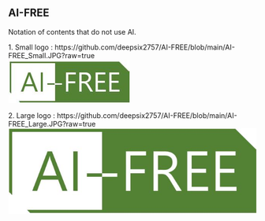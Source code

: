<H2>AI-FREE</H2>
Notation of contents that do not use AI.

<p>
1. Small logo : https://github.com/deepsix2757/AI-FREE/blob/main/AI-FREE_Small.JPG?raw=true
<br>
<img src='https://github.com/deepsix2757/AI-FREE/blob/main/AI-FREE_Small.JPG?raw=true'>
</p>
<p>
2. Large logo : https://github.com/deepsix2757/AI-FREE/blob/main/AI-FREE_Large.JPG?raw=true
<br>
<img src='https://github.com/deepsix2757/AI-FREE/blob/main/AI-FREE_Large.JPG?raw=true'>
</p>
